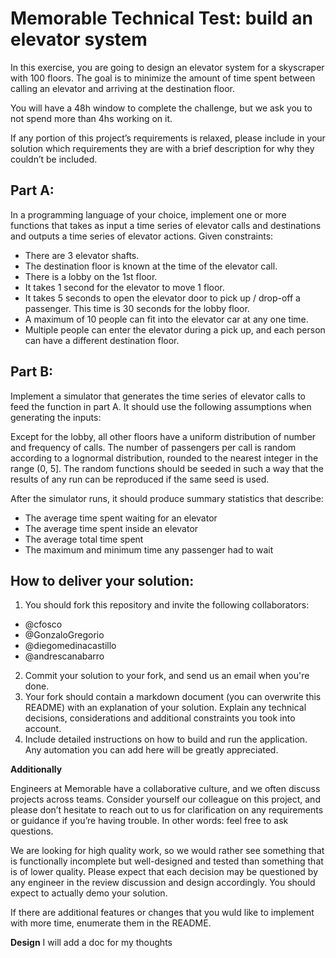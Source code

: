 # Memorable Technical Test: build an elevator system

In this exercise, you are going to design an elevator system for a skyscraper with 100 floors. The goal is to minimize the amount of time spent between calling an elevator and arriving at the destination floor. 

You will have a 48h window to complete the challenge, but we ask you to not spend more than 4hs working on it. 

If any portion of this project’s requirements is relaxed, please include in your solution which requirements they are with a brief description for why they couldn’t be included. 

## Part A: 

In a programming language of your choice, implement one or more functions that takes as input a time series of elevator calls and destinations and outputs a time series of elevator actions. Given constraints: 
 
 * There are 3 elevator shafts. 
 * The destination floor is known at the time of the elevator call. 
 * There is a lobby on the 1st floor. 
 * It takes 1 second for the elevator to move 1 floor. 
 * It takes 5 seconds to open the elevator door to pick up / drop-off a passenger. This time is 30 seconds for the lobby floor. 
 * A maximum of 10 people can fit into the elevator car at any one time. 
 * Multiple people can enter the elevator during a pick up, and each person can have a different destination floor.
 

## Part B: 

Implement a simulator that generates the time series of elevator calls to feed the function in part A. It should use the following assumptions when generating the inputs: 

Except for the lobby, all other floors have a uniform distribution of number and frequency of calls. The number of passengers per call is random according to a lognormal distribution, rounded to the nearest integer in the range (0, 5]. The random functions should be seeded in such a way that the results of any run can be reproduced if the same seed is used. 
 
After the simulator runs, it should produce summary statistics that describe: 

 * The average time spent waiting for an elevator 
 * The average time spent inside an elevator 
 * The average total time spent 
 * The maximum and minimum time any passenger had to wait
 

## How to deliver your solution:
1. You should fork this repository and invite the following collaborators:
- @cfosco
- @GonzaloGregorio
- @diegomedinacastillo
- @andrescanabarro

2. Commit your solution to your fork, and send us an email when you're done.
3. Your fork should contain a markdown document (you can overwrite this README) with an explanation of your solution. Explain any technical decisions, considerations and additional constraints you took into account.
4. Include detailed instructions on how to build and run the application. Any automation you can add here will be greatly appreciated. 


**Additionally**

Engineers at Memorable have a collaborative culture, and we often discuss projects across teams. Consider yourself our colleague on this project, and please don’t hesitate to reach out to us for clarification on any requirements or guidance if you’re having trouble. In other words: feel free to ask questions. 

We are looking for high quality work, so we would rather see something that is functionally incomplete but well-designed and tested than something that is of lower quality. Please expect that each decision may be questioned by any engineer in the review discussion and design accordingly. You should expect to actually demo your solution. 

If there are additional features or changes that you wuld like to implement with more time, enumerate them in the README.

**Design**
I will add a doc for my thoughts









